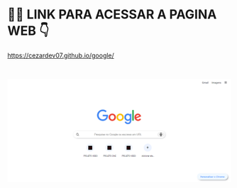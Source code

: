 # 👨‍💻 LINK PARA ACESSAR A PAGINA WEB 👇

https://cezardev07.github.io/google/

</br>

![](./img/imggoogle.png)